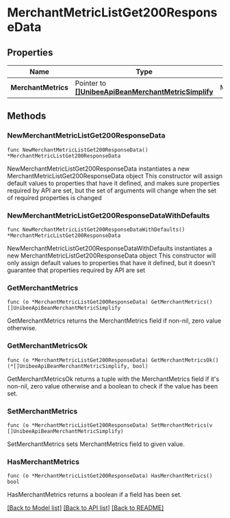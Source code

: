 # MerchantMetricListGet200ResponseData

## Properties

Name | Type | Description | Notes
------------ | ------------- | ------------- | -------------
**MerchantMetrics** | Pointer to [**[]UnibeeApiBeanMerchantMetricSimplify**](UnibeeApiBeanMerchantMetricSimplify.md) | MerchantMetrics | [optional] 

## Methods

### NewMerchantMetricListGet200ResponseData

`func NewMerchantMetricListGet200ResponseData() *MerchantMetricListGet200ResponseData`

NewMerchantMetricListGet200ResponseData instantiates a new MerchantMetricListGet200ResponseData object
This constructor will assign default values to properties that have it defined,
and makes sure properties required by API are set, but the set of arguments
will change when the set of required properties is changed

### NewMerchantMetricListGet200ResponseDataWithDefaults

`func NewMerchantMetricListGet200ResponseDataWithDefaults() *MerchantMetricListGet200ResponseData`

NewMerchantMetricListGet200ResponseDataWithDefaults instantiates a new MerchantMetricListGet200ResponseData object
This constructor will only assign default values to properties that have it defined,
but it doesn't guarantee that properties required by API are set

### GetMerchantMetrics

`func (o *MerchantMetricListGet200ResponseData) GetMerchantMetrics() []UnibeeApiBeanMerchantMetricSimplify`

GetMerchantMetrics returns the MerchantMetrics field if non-nil, zero value otherwise.

### GetMerchantMetricsOk

`func (o *MerchantMetricListGet200ResponseData) GetMerchantMetricsOk() (*[]UnibeeApiBeanMerchantMetricSimplify, bool)`

GetMerchantMetricsOk returns a tuple with the MerchantMetrics field if it's non-nil, zero value otherwise
and a boolean to check if the value has been set.

### SetMerchantMetrics

`func (o *MerchantMetricListGet200ResponseData) SetMerchantMetrics(v []UnibeeApiBeanMerchantMetricSimplify)`

SetMerchantMetrics sets MerchantMetrics field to given value.

### HasMerchantMetrics

`func (o *MerchantMetricListGet200ResponseData) HasMerchantMetrics() bool`

HasMerchantMetrics returns a boolean if a field has been set.


[[Back to Model list]](../README.md#documentation-for-models) [[Back to API list]](../README.md#documentation-for-api-endpoints) [[Back to README]](../README.md)


